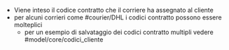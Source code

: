 - Viene inteso il codice contratto che il corriere ha assegnato al cliente
- per alcuni corrieri come #courier/DHL i codici contratto possono essere molteplici
	- per un esempio di salvataggio dei codici contratto multipli vedere #model/core/codici_cliente